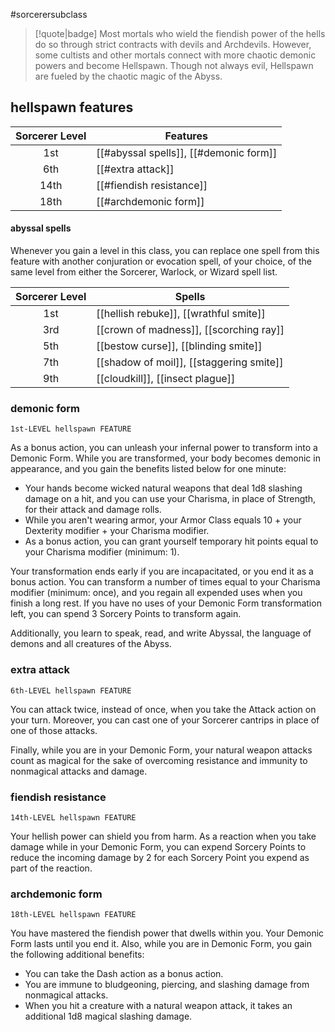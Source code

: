 #sorcerersubclass

> [!quote|badge] 
> Most mortals who wield the fiendish power of the hells do so through strict contracts with devils and Archdevils. However, some cultists and other mortals connect with more chaotic demonic powers and become Hellspawn. Though not always evil, Hellspawn are fueled by the chaotic magic of the Abyss.
## hellspawn features
| **Sorcerer Level** | **Features**                           |
| :----------------: | -------------------------------------- |
|        1st         | [[#abyssal spells]], [[#demonic form]] |
|        6th         | [[#extra attack]]                      |
|        14th        | [[#fiendish resistance]]               |
|        18th        | [[#archdemonic form]]                  |
#### abyssal spells
Whenever you gain a level in this class, you can replace one spell from this feature with another conjuration or evocation spell, of your choice, of the same level from either the Sorcerer, Warlock, or Wizard spell list.

| **Sorcerer Level** | **Spells**                               |
| :----------------: | ---------------------------------------- |
|        1st         | [[hellish rebuke]], [[wrathful smite]]   |
|        3rd         | [[crown of madness]], [[scorching ray]]  |
|        5th         | [[bestow curse]], [[blinding smite]]     |
|        7th         | [[shadow of moil]], [[staggering smite]] |
|        9th         | [[cloudkill]], [[insect plague]]         |
### demonic form
`1st-LEVEL hellspawn FEATURE`

As a bonus action, you can unleash your infernal power to transform into a Demonic Form. While you are transformed, your body becomes demonic in appearance, and you gain the benefits listed below for one minute:
- Your hands become wicked natural weapons that deal 1d8 slashing damage on a hit, and you can use your Charisma, in place of Strength, for their attack and damage rolls.
- While you aren't wearing armor, your Armor Class equals 10 + your Dexterity modifier + your Charisma modifier.
- As a bonus action, you can grant yourself temporary hit points equal to your Charisma modifier (minimum: 1).

Your transformation ends early if you are incapacitated, or you end it as a bonus action. You can transform a number of times equal to your Charisma modifier (minimum: once), and you regain all expended uses when you finish a long rest. If you have no uses of your Demonic Form transformation left, you can spend 3 Sorcery Points to transform again.

Additionally, you learn to speak, read, and write Abyssal, the language of demons and all creatures of the Abyss.
### extra attack
`6th-LEVEL hellspawn FEATURE`

You can attack twice, instead of once, when you take the Attack action on your turn. Moreover, you can cast one of your Sorcerer cantrips in place of one of those attacks.

Finally, while you are in your Demonic Form, your natural weapon attacks count as magical for the sake of overcoming resistance and immunity to nonmagical attacks and damage.
### fiendish resistance
`14th-LEVEL hellspawn FEATURE`

Your hellish power can shield you from harm. As a reaction when you take damage while in your Demonic Form, you can expend Sorcery Points to reduce the incoming damage by 2 for each Sorcery Point you expend as part of the reaction.
### archdemonic form
`18th-LEVEL hellspawn FEATURE`

You have mastered the fiendish power that dwells within you. Your Demonic Form lasts until you end it. Also, while you are in Demonic Form, you gain the following additional benefits:
- You can take the Dash action as a bonus action.
- You are immune to bludgeoning, piercing, and slashing damage from nonmagical attacks.
- When you hit a creature with a natural weapon attack, it takes an additional 1d8 magical slashing damage.
